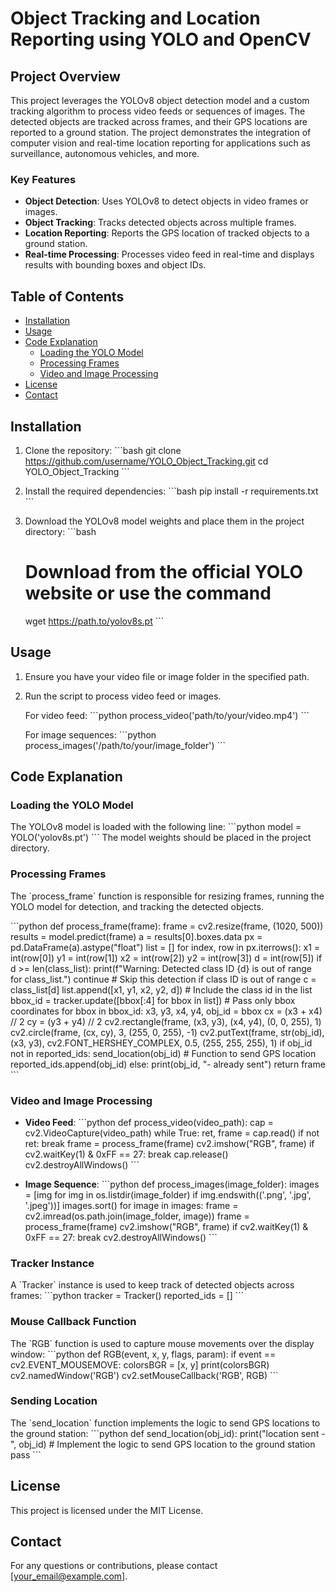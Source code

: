 
# Object Tracking and Location Reporting using YOLO and OpenCV

## Project Overview
This project leverages the YOLOv8 object detection model and a custom tracking algorithm to process video feeds or sequences of images. The detected objects are tracked across frames, and their GPS locations are reported to a ground station. The project demonstrates the integration of computer vision and real-time location reporting for applications such as surveillance, autonomous vehicles, and more.

### Key Features
- **Object Detection**: Uses YOLOv8 to detect objects in video frames or images.
- **Object Tracking**: Tracks detected objects across multiple frames.
- **Location Reporting**: Reports the GPS location of tracked objects to a ground station.
- **Real-time Processing**: Processes video feed in real-time and displays results with bounding boxes and object IDs.

## Table of Contents
- [Installation](#installation)
- [Usage](#usage)
- [Code Explanation](#code-explanation)
  - [Loading the YOLO Model](#loading-the-yolo-model)
  - [Processing Frames](#processing-frames)
  - [Video and Image Processing](#video-and-image-processing)
- [License](#license)
- [Contact](#contact)

## Installation
1. Clone the repository:
   \`\`\`bash
   git clone https://github.com/username/YOLO_Object_Tracking.git
   cd YOLO_Object_Tracking
   \`\`\`

2. Install the required dependencies:
   \`\`\`bash
   pip install -r requirements.txt
   \`\`\`

3. Download the YOLOv8 model weights and place them in the project directory:
   \`\`\`bash
   # Download from the official YOLO website or use the command
   wget https://path.to/yolov8s.pt
   \`\`\`

## Usage
1. Ensure you have your video file or image folder in the specified path.

2. Run the script to process video feed or images.

   For video feed:
   \`\`\`python
   process_video('path/to/your/video.mp4')
   \`\`\`

   For image sequences:
   \`\`\`python
   process_images('/path/to/your/image_folder')
   \`\`\`

## Code Explanation

### Loading the YOLO Model
The YOLOv8 model is loaded with the following line:
\`\`\`python
model = YOLO('yolov8s.pt')
\`\`\`
The model weights should be placed in the project directory.

### Processing Frames
The \`process_frame\` function is responsible for resizing frames, running the YOLO model for detection, and tracking the detected objects.

\`\`\`python
def process_frame(frame):
    frame = cv2.resize(frame, (1020, 500))
    results = model.predict(frame)
    a = results[0].boxes.data
    px = pd.DataFrame(a).astype("float")
    list = []
    for index, row in px.iterrows():
        x1 = int(row[0])
        y1 = int(row[1])
        x2 = int(row[2])
        y2 = int(row[3])
        d = int(row[5])
        if d >= len(class_list):
            print(f"Warning: Detected class ID {d} is out of range for class_list.")
            continue  # Skip this detection if class ID is out of range
        c = class_list[d]
        list.append([x1, y1, x2, y2, d])  # Include the class id in the list
    bbox_id = tracker.update([bbox[:4] for bbox in list])  # Pass only bbox coordinates
    for bbox in bbox_id:
        x3, y3, x4, y4, obj_id = bbox
        cx = (x3 + x4) // 2
        cy = (y3 + y4) // 2
        cv2.rectangle(frame, (x3, y3), (x4, y4), (0, 0, 255), 1)
        cv2.circle(frame, (cx, cy), 3, (255, 0, 255), -1)
        cv2.putText(frame, str(obj_id), (x3, y3), cv2.FONT_HERSHEY_COMPLEX, 0.5, (255, 255, 255), 1)
        if obj_id not in reported_ids:
            send_location(obj_id)  # Function to send GPS location
            reported_ids.append(obj_id)
        else:
            print(obj_id, "- already sent")
    return frame
\`\`\`

### Video and Image Processing
- **Video Feed**:
  \`\`\`python
  def process_video(video_path):
      cap = cv2.VideoCapture(video_path)
      while True:
          ret, frame = cap.read()
          if not ret:
              break
          frame = process_frame(frame)
          cv2.imshow("RGB", frame)
          if cv2.waitKey(1) & 0xFF == 27:
              break
      cap.release()
      cv2.destroyAllWindows()
  \`\`\`

- **Image Sequence**:
  \`\`\`python
  def process_images(image_folder):
      images = [img for img in os.listdir(image_folder) if img.endswith(('.png', '.jpg', '.jpeg'))]
      images.sort()
      for image in images:
          frame = cv2.imread(os.path.join(image_folder, image))
          frame = process_frame(frame)
          cv2.imshow("RGB", frame)
          if cv2.waitKey(1) & 0xFF == 27:
              break
      cv2.destroyAllWindows()
  \`\`\`

### Tracker Instance
A \`Tracker\` instance is used to keep track of detected objects across frames:
\`\`\`python
tracker = Tracker()
reported_ids = []
\`\`\`

### Mouse Callback Function
The \`RGB\` function is used to capture mouse movements over the display window:
\`\`\`python
def RGB(event, x, y, flags, param):
    if event == cv2.EVENT_MOUSEMOVE:
        colorsBGR = [x, y]
        print(colorsBGR)
cv2.namedWindow('RGB')
cv2.setMouseCallback('RGB', RGB)
\`\`\`

### Sending Location
The \`send_location\` function implements the logic to send GPS locations to the ground station:
\`\`\`python
def send_location(obj_id):
    print("location sent - ", obj_id)
    # Implement the logic to send GPS location to the ground station
    pass
\`\`\`

## License
This project is licensed under the MIT License.

## Contact
For any questions or contributions, please contact [your_email@example.com].

